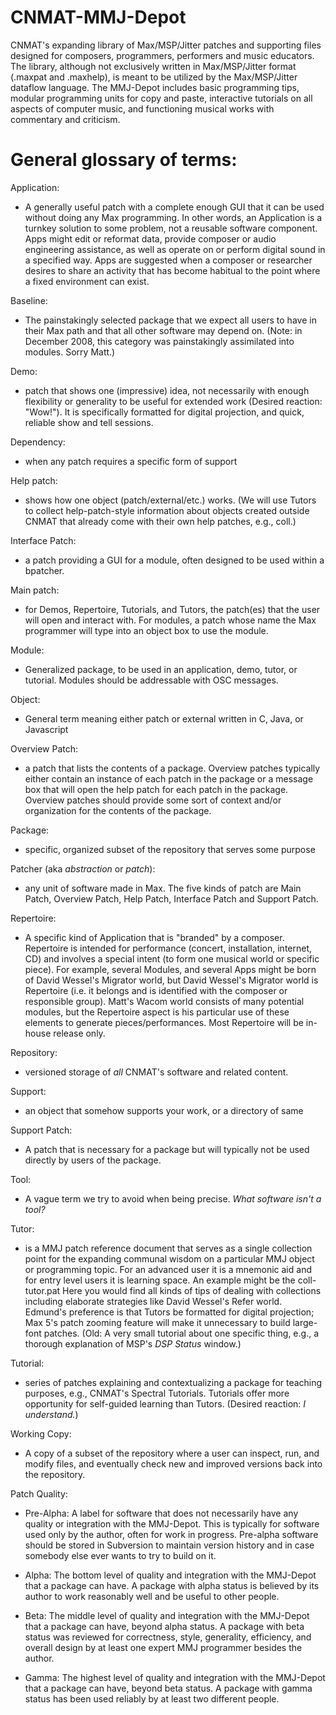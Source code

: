 CNMAT-MMJ-Depot
===============

CNMAT's expanding library of Max/MSP/Jitter patches and supporting files designed for composers, programmers, performers and music educators. The library, although not exclusively written in Max/MSP/Jitter format (.maxpat and .maxhelp), is meant to be utilized by the Max/MSP/Jitter dataflow language.  The MMJ-Depot includes basic programming tips, modular programming units for copy and paste, interactive tutorials on all aspects of computer music, and functioning musical works with commentary and criticism. 

General glossary of terms:
===============

Application: 

* A generally useful patch with a complete enough GUI that it can be used without doing any Max programming.  In other words, an Application is a turnkey solution to some problem, not a reusable software component.   Apps might edit or reformat data, provide composer or audio engineering assistance, as well as operate on or perform digital sound in a specified way.  Apps are suggested when a composer or researcher desires to share an activity that has become habitual to the point where a fixed environment can exist.

Baseline: 

* The painstakingly selected package that we expect all users to have in their Max path and that all other software may depend on. (Note: in December 2008, this category was painstakingly assimilated into modules. Sorry Matt.)

Demo: 

* patch that shows one (impressive) idea, not necessarily with enough flexibility or generality to be useful for extended work (Desired reaction: "Wow!").  It is specifically formatted for digital projection, and quick, reliable show and tell sessions.

Dependency: 

* when any patch requires a specific form of support

Help patch: 

* shows how one object (patch/external/etc.) works.  (We will use Tutors to collect help-patch-style information about objects created outside CNMAT that already come with their own help patches, e.g., coll.)

Interface Patch: 

* a patch providing a GUI for a module, often designed to be used within a bpatcher.

Main patch: 

* for Demos, Repertoire, Tutorials, and Tutors, the patch(es) that the user will open and interact with.  For modules, a patch whose name the Max programmer will type into an object box to use the module.

Module: 

* Generalized package, to be used in an application, demo, tutor, or tutorial.  Modules should be addressable with OSC messages.

Object: 

* General term meaning either patch or external written in C, Java, or Javascript

Overview Patch: 

* a patch that lists the contents of a package.  Overview patches typically either contain an instance of each patch in the package or a message box that will open the help patch for each patch in the package.  Overview patches should provide some sort of context and/or organization for the contents of the package.

Package: 

* specific, organized subset of the repository that serves some purpose

Patcher (aka _abstraction_ or _patch_): 

* any unit of software made in Max.  The five kinds of patch are Main Patch, Overview Patch, Help Patch, Interface Patch and Support Patch.

Repertoire: 

* A specific kind of Application that is "branded" by a composer.  Repertoire is intended for performance (concert, installation, internet, CD) and involves a special intent (to form one musical world or specific piece).  For example, several Modules, and several Apps might be born of David Wessel's Migrator world, but David Wessel's Migrator world is Repertoire (i.e. it belongs and is identified with the composer or responsible group).  Matt's Wacom world consists of many potential modules, but the Repertoire aspect is his particular use of these elements to generate pieces/performances.    Most Repertoire will be in-house release only.

Repository: 

* versioned storage of _all_ CNMAT's software and related content.

Support: 

* an object that somehow supports your work, or a directory of same

Support Patch: 

* A patch that is necessary for a package but will typically not be used directly by users of the package.

Tool: 

* A vague term we try to avoid when being precise. _What software isn't a tool?_

Tutor: 

* is a MMJ patch reference document that serves as a single collection point for the expanding communal wisdom on a particular MMJ object or programming topic.  For an advanced user it is a mnemonic aid and for entry level users it is learning space.  An example might be the coll-tutor.pat   Here you would find all kinds of tips of dealing with collections including elaborate strategies like David Wessel's Refer world.  Edmund's preference is that Tutors be formatted for digital projection; Max 5's patch zooming feature will make it unnecessary to build large-font patches.  (Old: A very small tutorial about one specific thing, e.g., a thorough explanation of MSP's _DSP Status_ window.)

Tutorial: 

* series of patches explaining and contextualizing a package for teaching purposes, e.g., CNMAT's Spectral Tutorials. Tutorials offer more opportunity for self-guided learning than Tutors.  (Desired reaction: _I understand._)

Working Copy: 

* A copy of a subset of the repository where a user can inspect, run, and modify files, and eventually check new and improved versions back into the repository.

Patch Quality:

* Pre-Alpha:  A label for software that does not necessarily have any quality or integration with the MMJ-Depot.  This is typically for software used only by the author, often for work in progress.  Pre-alpha software should be stored in Subversion to maintain version history and in case somebody else ever wants to try to build on it.

* Alpha:  The bottom level of quality and integration with the MMJ-Depot that a package can have.  A package with alpha status is believed by its author to work reasonably well and be useful to other people.

* Beta: The middle level of quality and integration with the MMJ-Depot that a package can have, beyond alpha status.  A package with beta status was reviewed for correctness, style, generality, efficiency, and overall design by at least one expert MMJ programmer besides the author.

* Gamma: The highest level of quality and integration with the MMJ-Depot that a package can have, beyond beta status.  A package with gamma status has been used reliably by at least two different people.
